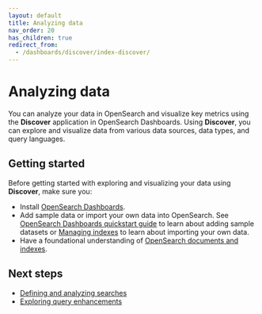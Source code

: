 ```yaml
---
layout: default
title: Analyzing data
nav_order: 20
has_children: true
redirect_from: 
  - /dashboards/discover/index-discover/
---
```


# Analyzing data

You can analyze your data in OpenSearch and visualize key metrics using the **Discover** application in OpenSearch Dashboards. Using **Discover**, you can explore and visualize data from various data sources, data types, and query languages.

## Getting started

Before getting started with exploring and visualizing your data using **Discover**, make sure you:

- Install [OpenSearch Dashboards](https://opensearch.org/downloads.html).
- Add sample data or import your own data into OpenSearch. See [OpenSearch Dashboards quickstart guide]({{site.url}}{{site.baseurl}}/dashboards/quickstart/) to learn about adding sample datasets or [Managing indexes]({{site.url}}{{site.baseurl}}/im-plugin/index/) to learn about importing your own data.
- Have a foundational understanding of [OpenSearch documents and indexes]({{site.url}}{{site.baseurl}}/im-plugin/index/).

## Next steps

- [Defining and analyzing searches]({{site.url}}{{site.baseurl}}/dashboards/discover/defining-analyzing-searches/)
- [Exploring query enhancements]({{site.url}}{{site.baseurl}}/dashboards/discover/exploring-query-enhancements/)